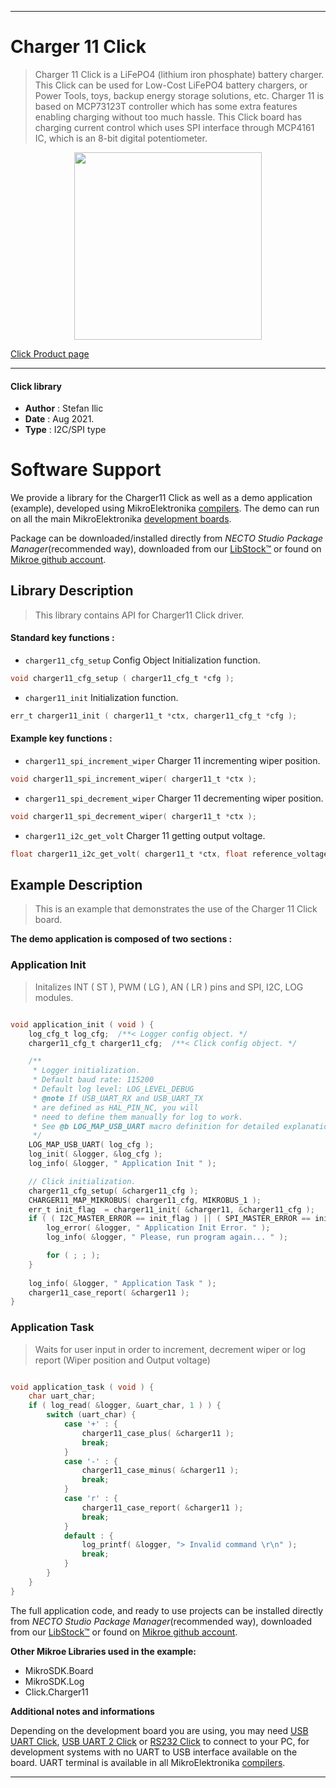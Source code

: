 
---
# Charger 11 Click

> Charger 11 Click is a LiFePO4 (lithium iron phosphate) battery charger. This Click can be used for Low-Cost LiFePO4 battery chargers, or Power Tools, toys, backup energy storage solutions, etc. Charger 11 is based on MCP73123T controller which has some extra features enabling charging without too much hassle. This Click board has charging current control which uses SPI interface through MCP4161 IC, which is an 8-bit digital potentiometer.

<p align="center">
  <img src="https://download.mikroe.com/images/click_for_ide/charger11_click.png" height=300px>
</p>

[Click Product page](https://www.mikroe.com/charger-11-click)

---


#### Click library

- **Author**        : Stefan Ilic
- **Date**          : Aug 2021.
- **Type**          : I2C/SPI type


# Software Support

We provide a library for the Charger11 Click
as well as a demo application (example), developed using MikroElektronika
[compilers](https://www.mikroe.com/necto-studio).
The demo can run on all the main MikroElektronika [development boards](https://www.mikroe.com/development-boards).

Package can be downloaded/installed directly from *NECTO Studio Package Manager*(recommended way), downloaded from our [LibStock&trade;](https://libstock.mikroe.com) or found on [Mikroe github account](https://github.com/MikroElektronika/mikrosdk_click_v2/tree/master/clicks).

## Library Description

> This library contains API for Charger11 Click driver.

#### Standard key functions :

- `charger11_cfg_setup` Config Object Initialization function.
```c
void charger11_cfg_setup ( charger11_cfg_t *cfg );
```

- `charger11_init` Initialization function.
```c
err_t charger11_init ( charger11_t *ctx, charger11_cfg_t *cfg );
```

#### Example key functions :

- `charger11_spi_increment_wiper` Charger 11 incrementing wiper position.
```c
void charger11_spi_increment_wiper( charger11_t *ctx );
```

- `charger11_spi_decrement_wiper` Charger 11 decrementing wiper position.
```c
void charger11_spi_decrement_wiper( charger11_t *ctx );
```

- `charger11_i2c_get_volt` Charger 11 getting output voltage.
```c
float charger11_i2c_get_volt( charger11_t *ctx, float reference_voltage );
```

## Example Description

> This is an example that demonstrates the use of the Charger 11 Click board.

**The demo application is composed of two sections :**

### Application Init

> Initalizes INT ( ST ), PWM ( LG ), AN ( LR ) pins and SPI, I2C, LOG modules.

```c

void application_init ( void ) {
    log_cfg_t log_cfg;  /**< Logger config object. */
    charger11_cfg_t charger11_cfg;  /**< Click config object. */

    /** 
     * Logger initialization.
     * Default baud rate: 115200
     * Default log level: LOG_LEVEL_DEBUG
     * @note If USB_UART_RX and USB_UART_TX 
     * are defined as HAL_PIN_NC, you will 
     * need to define them manually for log to work. 
     * See @b LOG_MAP_USB_UART macro definition for detailed explanation.
     */
    LOG_MAP_USB_UART( log_cfg );
    log_init( &logger, &log_cfg );
    log_info( &logger, " Application Init " );

    // Click initialization.
    charger11_cfg_setup( &charger11_cfg );
    CHARGER11_MAP_MIKROBUS( charger11_cfg, MIKROBUS_1 );
    err_t init_flag  = charger11_init( &charger11, &charger11_cfg );
    if ( ( I2C_MASTER_ERROR == init_flag ) || ( SPI_MASTER_ERROR == init_flag ) ) {
        log_error( &logger, " Application Init Error. " );
        log_info( &logger, " Please, run program again... " );

        for ( ; ; );
    }
    
    log_info( &logger, " Application Task " );
    charger11_case_report( &charger11 );
}

```

### Application Task

> Waits for user input in order to increment, decrement wiper or log report (Wiper position and Output voltage)

```c

void application_task ( void ) {
    char uart_char;
    if ( log_read( &logger, &uart_char, 1 ) ) {
        switch (uart_char) {
            case '+' : {
                charger11_case_plus( &charger11 );
                break;
            }
            case '-' : {
                charger11_case_minus( &charger11 );
                break;
            }
            case 'r' : {
                charger11_case_report( &charger11 );
                break;
            }
            default : {
                log_printf( &logger, "> Invalid command \r\n" );
                break;
            }
        }
    }
}

```


The full application code, and ready to use projects can be installed directly from *NECTO Studio Package Manager*(recommended way), downloaded from our [LibStock&trade;](https://libstock.mikroe.com) or found on [Mikroe github account](https://github.com/MikroElektronika/mikrosdk_click_v2/tree/master/clicks).

**Other Mikroe Libraries used in the example:**

- MikroSDK.Board
- MikroSDK.Log
- Click.Charger11

**Additional notes and informations**

Depending on the development board you are using, you may need
[USB UART Click](https://www.mikroe.com/usb-uart-click),
[USB UART 2 Click](https://www.mikroe.com/usb-uart-2-click) or
[RS232 Click](https://www.mikroe.com/rs232-click) to connect to your PC, for
development systems with no UART to USB interface available on the board. UART
terminal is available in all MikroElektronika
[compilers](https://shop.mikroe.com/compilers).

---
